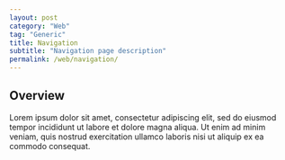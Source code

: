```yaml
---
layout: post
category: "Web"
tag: "Generic"
title: Navigation
subtitle: "Navigation page description"
permalink: /web/navigation/
---
```


## Overview

Lorem ipsum dolor sit amet, consectetur adipiscing elit, sed do eiusmod tempor incididunt ut labore et dolore magna aliqua. Ut enim ad minim veniam, quis nostrud exercitation ullamco laboris nisi ut aliquip ex ea commodo consequat.